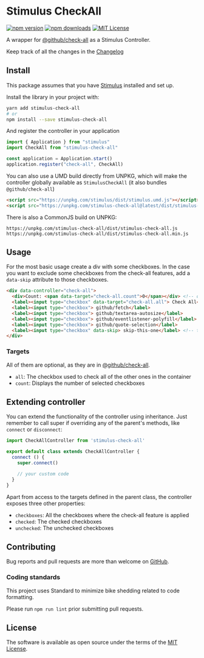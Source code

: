 # Stimulus CheckAll
[![npm version](https://badgen.net/npm/v/stimulus-check-all)](https://www.npmjs.com/package/stimulus-check-all)
[![npm downloads](https://badgen.net/npm/dt/stimulus-check-all)](#)
[![MIT License](https://badgen.net/npm/license/stimulus-check-all)](https://github.com/rbague/stimulus-check-all/blob/master/LICENSE)

A wrapper for [@github/check-all] as a Stimulus Controller.

Keep track of all the changes in the [Changelog](https://github.com/rbague/stimulus-check-all/blob/master/CHANGELOG.md)

## Install
This package assumes that you have [Stimulus](https://stimulusjs.org/handbook/installing) installed and set up.

Install the library in your project with:
```sh
yarn add stimulus-check-all
# or
npm install --save stimulus-check-all
```

And register the controller in your application
```js
import { Application } from "stimulus"
import CheckAll from "stimulus-check-all"

const application = Application.start()
application.register("check-all", CheckAll)
```

You can also use a UMD build directly from UNPKG, which will make the controller globally available as `StimulusCheckAll` (it also bundles `@github/check-all`)
```html
<script src="https://unpkg.com/stimulus/dist/stimulus.umd.js"></script> <!-- Stimulus must be loaded globally -->
<script src="https://unpkg.com/stimulus-check-all@latest/dist/stimulus-check-all.umd.js"></script> <!-- or 'stimulus-check-all.umd.min.js' -->
```

There is also a CommonJS build on UNPKG:
```
https://unpkg.com/stimulus-check-all/dist/stimulus-check-all.js
https://unpkg.com/stimulus-check-all/dist/stimulus-check-all.min.js
```

## Usage

For the most basic usage create a div with some checkboxes.
In the case you want to exclude some checkboxes from the check-all features, add a `data-skip` attribute to those checkboxes.

```html
<div data-controller="check-all">
  <div>Count: <span data-target="check-all.count">0</span></div> <!-- optional -->
  <label><input type="checkbox" data-target="check-all.all"> Check All</label> <!-- optional -->
  <label><input type="checkbox"> github/fetch</label>
  <label><input type="checkbox"> github/textarea-autosize</label>
  <label><input type="checkbox"> github/eventlistener-polyfill</label>
  <label><input type="checkbox"> github/quote-selection</label>
  <label><input type="checkbox" data-skip> skip-this-one</label> <!-- this one is skipped -->
</div>
```

### Targets

All of them are optional, as they are in [@github/check-all].

- `all`: The checkbox used to check all of the other ones in the container
- `count`: Displays the number of selected checkboxes

## Extending controller
You can extend the functionality of the controller using inheritance. Just remember to call super if overriding any of the parent's methods, like `connect` or `disconnect`:

```js
import CheckAllController from 'stimulus-check-all'

export default class extends CheckAllController {
  connect () {
    super.connect()

    // your custom code
  }
}
```

Apart from access to the targets defined in the parent class, the controller exposes three other properties:
- `checkboxes`: All the checkboxes where the check-all feature is applied
- `checked`: The checked checkboxes
- `unchecked`: The unchecked checkboxes

## Contributing

Bug reports and pull requests are more than welcome on [GitHub](https://github.com/github/check-all).

### Coding standards
This project uses Standard to minimize bike shedding related to code formatting.

Please run `npm run lint` prior submitting pull requests.

## License

The software is available as open source under the terms of the [MIT License](https://opensource.org/licenses/MIT).

[@github/check-all]: https://github.com/github/check-all
